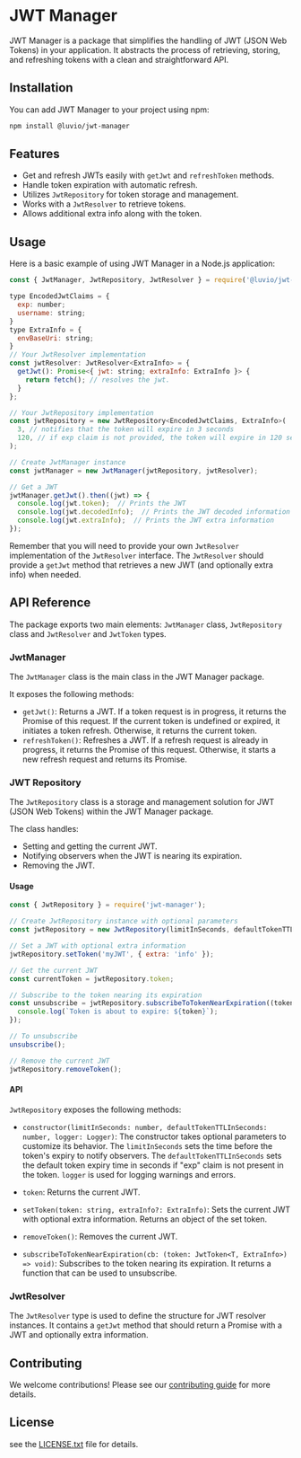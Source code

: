 # JWT Manager

JWT Manager is a package that simplifies the handling of JWT (JSON Web Tokens) in your application. It abstracts the process of retrieving, storing, and refreshing tokens with a clean and straightforward API.

## Installation

You can add JWT Manager to your project using npm:

```bash
npm install @luvio/jwt-manager
```

## Features

- Get and refresh JWTs easily with `getJwt` and `refreshToken` methods.
- Handle token expiration with automatic refresh.
- Utilizes `JwtRepository` for token storage and management.
- Works with a `JwtResolver` to retrieve tokens.
- Allows additional extra info along with the token.

## Usage

Here is a basic example of using JWT Manager in a Node.js application:

```javascript
const { JwtManager, JwtRepository, JwtResolver } = require('@luvio/jwt-manager');

type EncodedJwtClaims = {
  exp: number;
  username: string;
}
type ExtraInfo = {
  envBaseUri: string;
}
// Your JwtResolver implementation
const jwtResolver: JwtResolver<ExtraInfo> = {
  getJwt(): Promise<{ jwt: string; extraInfo: ExtraInfo }> {
    return fetch(); // resolves the jwt.
  }
};

// Your JwtRepository implementation
const jwtRepository = new JwtRepository<EncodedJwtClaims, ExtraInfo>(
  3, // notifies that the token will expire in 3 seconds
  120, // if exp claim is not provided, the token will expire in 120 seconds.
);

// Create JwtManager instance
const jwtManager = new JwtManager(jwtRepository, jwtResolver);

// Get a JWT
jwtManager.getJwt().then((jwt) => {
  console.log(jwt.token);  // Prints the JWT
  console.log(jwt.decodedInfo);  // Prints the JWT decoded information
  console.log(jwt.extraInfo);  // Prints the JWT extra information
});
```

Remember that you will need to provide your own `JwtResolver` implementation of the `JwtResolver` interface. The `JwtResolver` should provide a `getJwt` method that retrieves a new JWT (and optionally extra info) when needed.

## API Reference

The package exports two main elements: `JwtManager` class, `JwtRepository` class and `JwtResolver` and `JwtToken` types.

### JwtManager

The `JwtManager` class is the main class in the JWT Manager package.

It exposes the following methods:

- `getJwt()`: Returns a JWT. If a token request is in progress, it returns the Promise of this request. If the current token is undefined or expired, it initiates a token refresh. Otherwise, it returns the current token.
- `refreshToken()`: Refreshes a JWT. If a refresh request is already in progress, it returns the Promise of this request. Otherwise, it starts a new refresh request and returns its Promise.

### JWT Repository

The `JwtRepository` class is a storage and management solution for JWT (JSON Web Tokens) within the JWT Manager package.

The class handles:

- Setting and getting the current JWT.
- Notifying observers when the JWT is nearing its expiration.
- Removing the JWT.

#### Usage

```javascript
const { JwtRepository } = require('jwt-manager');

// Create JwtRepository instance with optional parameters
const jwtRepository = new JwtRepository(limitInSeconds, defaultTokenTTLInSeconds, logger);

// Set a JWT with optional extra information
jwtRepository.setToken('myJWT', { extra: 'info' });

// Get the current JWT
const currentToken = jwtRepository.token;

// Subscribe to the token nearing its expiration
const unsubscribe = jwtRepository.subscribeToTokenNearExpiration((token) => {
  console.log(`Token is about to expire: ${token}`);
});

// To unsubscribe
unsubscribe();

// Remove the current JWT
jwtRepository.removeToken();
```

#### API

`JwtRepository` exposes the following methods:

- `constructor(limitInSeconds: number, defaultTokenTTLInSeconds: number, logger: Logger)`: The constructor takes optional parameters to customize its behavior. The `limitInSeconds` sets the time before the token's expiry to notify observers. The `defaultTokenTTLInSeconds` sets the default token expiry time in seconds if "exp" claim is not present in the token. `logger` is used for logging warnings and errors.

- `token`: Returns the current JWT.

- `setToken(token: string, extraInfo?: ExtraInfo)`: Sets the current JWT with optional extra information. Returns an object of the set token.

- `removeToken()`: Removes the current JWT.

- `subscribeToTokenNearExpiration(cb: (token: JwtToken<T, ExtraInfo>) => void)`: Subscribes to the token nearing its expiration. It returns a function that can be used to unsubscribe.

### JwtResolver

The `JwtResolver` type is used to define the structure for JWT resolver instances. It contains a `getJwt` method that should return a Promise with a JWT and optionally extra information.

## Contributing

We welcome contributions! Please see our [contributing guide](/CONTRIBUTING.md) for more details.

## License

see the [LICENSE.txt](./LICENSE.txt) file for details.
